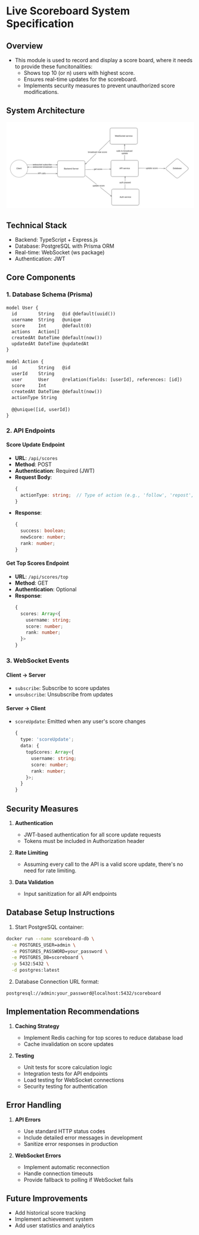 # Live Scoreboard System Specification

## Overview
- This module is used to record and display a score board, where it needs to provide these funcitonalities:
	+ Shows top 10 (or n) users with highest score.
	+ Ensures real-time updates for the scoreboard.
	+ Implements security measures to prevent unauthorized score modifications.

## System Architecture

![System Architecture](system-arch.jpg)

## Technical Stack
- Backend: TypeScript + Express.js
- Database: PostgreSQL with Prisma ORM
- Real-time: WebSocket (ws package)
- Authentication: JWT

## Core Components

### 1. Database Schema (Prisma)
```prisma
model User {
  id        String   @id @default(uuid())
  username  String   @unique
  score     Int      @default(0)
  actions   Action[]
  createdAt DateTime @default(now())
  updatedAt DateTime @updatedAt
}

model Action {
  id        String   @id
  userId    String
  user      User     @relation(fields: [userId], references: [id])
  score     Int
  createdAt DateTime @default(now())
  actionType String

  @@unique([id, userId])
}
```

### 2. API Endpoints

#### Score Update Endpoint
- **URL**: `/api/scores`
- **Method**: POST
- **Authentication**: Required (JWT)
- **Request Body**:
  ```typescript
  {
    actionType: string;  // Type of action (e.g., 'follow', 'repost', 'like')
  }
  ```
- **Response**:
  ```typescript
  {
    success: boolean;
    newScore: number;
    rank: number;
  }
  ```

#### Get Top Scores Endpoint
- **URL**: `/api/scores/top`
- **Method**: GET
- **Authentication**: Optional
- **Response**:
  ```typescript
  {
    scores: Array<{
      username: string;
      score: number;
      rank: number;
    }>
  }
  ```

### 3. WebSocket Events

#### Client -> Server
- `subscribe`: Subscribe to score updates
- `unsubscribe`: Unsubscribe from updates

#### Server -> Client
- `scoreUpdate`: Emitted when any user's score changes
  ```typescript
  {
    type: 'scoreUpdate';
    data: {
      topScores: Array<{
        username: string;
        score: number;
        rank: number;
      }>;
    }
  }
  ```

## Security Measures

1. **Authentication**
    - JWT-based authentication for all score update requests
    - Tokens must be included in Authorization header

2. **Rate Limiting**
    - Assuming every call to the API is a valid score update, there's no need for rate limiting.

3. **Data Validation**
    - Input sanitization for all API endpoints

## Database Setup Instructions

1. Start PostgreSQL container:
```bash
docker run --name scoreboard-db \
  -e POSTGRES_USER=admin \
  -e POSTGRES_PASSWORD=your_password \
  -e POSTGRES_DB=scoreboard \
  -p 5432:5432 \
  -d postgres:latest
```

2. Database Connection URL format:
```
postgresql://admin:your_password@localhost:5432/scoreboard
```

## Implementation Recommendations

1. **Caching Strategy**
    - Implement Redis caching for top scores to reduce database load
    - Cache invalidation on score updates

2. **Testing**
    - Unit tests for score calculation logic
    - Integration tests for API endpoints
    - Load testing for WebSocket connections
    - Security testing for authentication

## Error Handling

1. **API Errors**
    - Use standard HTTP status codes
    - Include detailed error messages in development
    - Sanitize error responses in production

2. **WebSocket Errors**
    - Implement automatic reconnection
    - Handle connection timeouts
    - Provide fallback to polling if WebSocket fails

## Future Improvements
  - Add historical score tracking
  - Implement achievement system
  - Add user statistics and analytics
